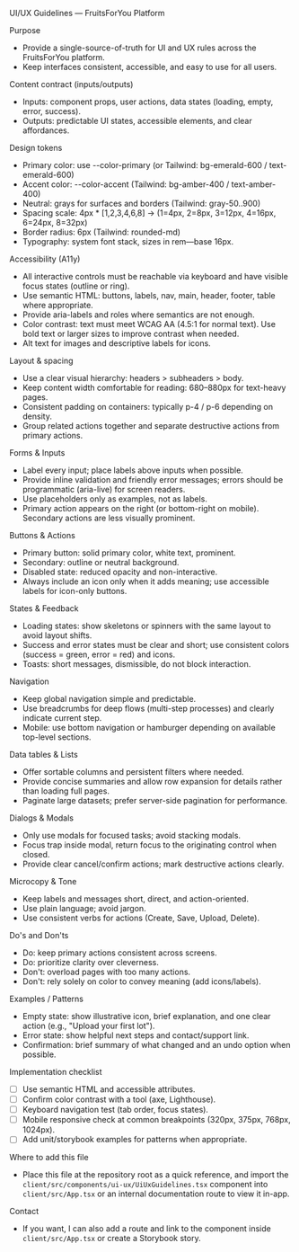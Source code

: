 UI/UX Guidelines — FruitsForYou Platform

Purpose

- Provide a single-source-of-truth for UI and UX rules across the FruitsForYou platform.
- Keep interfaces consistent, accessible, and easy to use for all users.

Content contract (inputs/outputs)

- Inputs: component props, user actions, data states (loading, empty, error, success).
- Outputs: predictable UI states, accessible elements, and clear affordances.

Design tokens

- Primary color: use --color-primary (or Tailwind: bg-emerald-600 / text-emerald-600)
- Accent color: --color-accent (Tailwind: bg-amber-400 / text-amber-400)
- Neutral: grays for surfaces and borders (Tailwind: gray-50..900)
- Spacing scale: 4px * [1,2,3,4,6,8] -> (1=4px, 2=8px, 3=12px, 4=16px, 6=24px, 8=32px)
- Border radius: 6px (Tailwind: rounded-md)
- Typography: system font stack, sizes in rem—base 16px.

Accessibility (A11y)

- All interactive controls must be reachable via keyboard and have visible focus states (outline or ring).
- Use semantic HTML: buttons, labels, nav, main, header, footer, table where appropriate.
- Provide aria-labels and roles where semantics are not enough.
- Color contrast: text must meet WCAG AA (4.5:1 for normal text). Use bold text or larger sizes to improve contrast when needed.
- Alt text for images and descriptive labels for icons.

Layout & spacing

- Use a clear visual hierarchy: headers > subheaders > body.
- Keep content width comfortable for reading: 680–880px for text-heavy pages.
- Consistent padding on containers: typically p-4 / p-6 depending on density.
- Group related actions together and separate destructive actions from primary actions.

Forms & Inputs

- Label every input; place labels above inputs when possible.
- Provide inline validation and friendly error messages; errors should be programmatic (aria-live) for screen readers.
- Use placeholders only as examples, not as labels.
- Primary action appears on the right (or bottom-right on mobile). Secondary actions are less visually prominent.

Buttons & Actions

- Primary button: solid primary color, white text, prominent.
- Secondary: outline or neutral background.
- Disabled state: reduced opacity and non-interactive.
- Always include an icon only when it adds meaning; use accessible labels for icon-only buttons.

States & Feedback

- Loading states: show skeletons or spinners with the same layout to avoid layout shifts.
- Success and error states must be clear and short; use consistent colors (success = green, error = red) and icons.
- Toasts: short messages, dismissible, do not block interaction.

Navigation

- Keep global navigation simple and predictable.
- Use breadcrumbs for deep flows (multi-step processes) and clearly indicate current step.
- Mobile: use bottom navigation or hamburger depending on available top-level sections.

Data tables & Lists

- Offer sortable columns and persistent filters where needed.
- Provide concise summaries and allow row expansion for details rather than loading full pages.
- Paginate large datasets; prefer server-side pagination for performance.

Dialogs & Modals

- Only use modals for focused tasks; avoid stacking modals.
- Focus trap inside modal, return focus to the originating control when closed.
- Provide clear cancel/confirm actions; mark destructive actions clearly.

Microcopy & Tone

- Keep labels and messages short, direct, and action-oriented.
- Use plain language; avoid jargon.
- Use consistent verbs for actions (Create, Save, Upload, Delete).

Do's and Don'ts

- Do: keep primary actions consistent across screens.
- Do: prioritize clarity over cleverness.
- Don't: overload pages with too many actions.
- Don't: rely solely on color to convey meaning (add icons/labels).

Examples / Patterns

- Empty state: show illustrative icon, brief explanation, and one clear action (e.g., "Upload your first lot").
- Error state: show helpful next steps and contact/support link.
- Confirmation: brief summary of what changed and an undo option when possible.

Implementation checklist

- [ ] Use semantic HTML and accessible attributes.
- [ ] Confirm color contrast with a tool (axe, Lighthouse).
- [ ] Keyboard navigation test (tab order, focus states).
- [ ] Mobile responsive check at common breakpoints (320px, 375px, 768px, 1024px).
- [ ] Add unit/storybook examples for patterns when appropriate.

Where to add this file

- Place this file at the repository root as a quick reference, and import the `client/src/components/ui-ux/UiUxGuidelines.tsx` component into `client/src/App.tsx` or an internal documentation route to view it in-app.

Contact

- If you want, I can also add a route and link to the component inside `client/src/App.tsx` or create a Storybook story.

